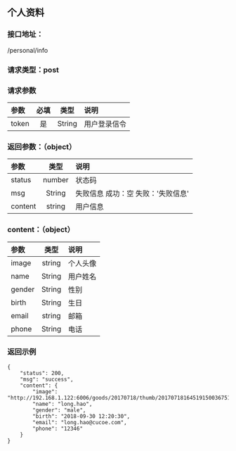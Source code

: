 ## 个人资料
### 接口地址：
/personal/info
### 请求类型：post
### 请求参数
| 参数 | 必填 | 类型 | 说明 |
|:---|:---:|:---:|:---|
| token | 是 | String | 用户登录信令 |
###  返回参数：（object）
|参数 |  类型 | 说明|
| :--- |:---:| :---|
| status | number | 状态码  |
| msg | String | 失败信息   成功：空   失败：'失败信息'|
| content | string | 用户信息 |
### content：（object）
|参数 |  类型 | 说明|
| :--- |:---:| :---|
| image | string | 个人头像 |
| name | String | 用户姓名 |
| gender | String | 性别 |
| birth | String | 生日 |
| email | string | 邮箱 |
| phone | String | 电话 |
### 返回示例
```
{
    "status": 200,
    "msg": "success",
    "content": {
        "image": "http://192.168.1.122:6006/goods/20170718/thumb/201707181645191500367519172.jpg",
        "name": "long.hao",
        "gender": "male",
        "birth": "2018-09-30 12:20:30",
        "email": "long.hao@cucoe.com",
        "phone": "12346"
    }
}
```